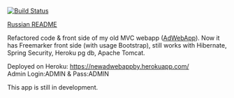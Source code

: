 [![Build Status](https://travis-ci.org/st-ku/NewAdWebApp.svg?branch=master)](https://travis-ci.org/st-ku/NewAdWebApp)

<a href="https://github.com/st-ku/AdWebApp/blob/master/Readme.RUS.md">Russian README</a>

Refactored code & front side of my old MVC webapp (<a href="https://github.com/st-ku/AdWebApp">AdWebApp</a>). Now it has Freemarker front side (with usage Bootstrap), still works with Hibernate, Spring Security, Heroku pg db, Apache Tomcat. 

Deployed on Heroku: <a href="https://newadwebappby.herokuapp.com/">https://newadwebappby.herokuapp.com/</a>  
Admin Login:ADMIN & Pass:ADMIN

This app is still in development.

